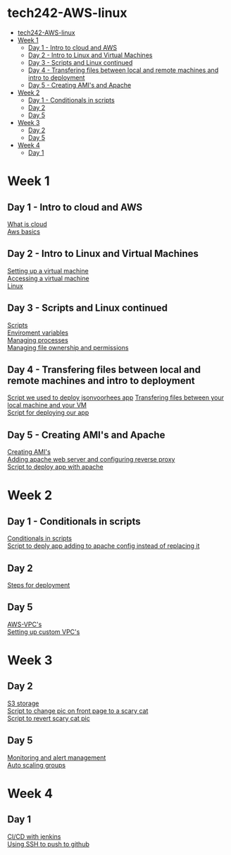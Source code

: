 # tech242-AWS-linux

- [tech242-AWS-linux](#tech242-aws-linux)
- [Week 1](#week-1)
  - [Day 1 - Intro to cloud and AWS](#day-1---intro-to-cloud-and-aws)
  - [Day 2 - Intro to Linux and Virtual Machines](#day-2---intro-to-linux-and-virtual-machines)
  - [Day 3 - Scripts and Linux continued](#day-3---scripts-and-linux-continued)
  - [Day 4 - Transfering files between local and remote machines and intro to deployment](#day-4---transfering-files-between-local-and-remote-machines-and-intro-to-deployment)
  - [Day 5 - Creating AMI's and Apache](#day-5---creating-amis-and-apache)
- [Week 2](#week-2)
  - [Day 1 - Conditionals in scripts](#day-1---conditionals-in-scripts)
  - [Day 2](#day-2)
  - [Day 5](#day-5)
- [Week 3](#week-3)
  - [Day 2](#day-2-1)
  - [Day 5](#day-5-1)
- [Week 4](#week-4)
  - [Day 1](#day-1)

# Week 1
## Day 1 - Intro to cloud and AWS
[What is cloud](week1/day1/what-is-cloud/README.md)<br>
[Aws basics](week1/day1/aws-basics/README.md)

## Day 2 - Intro to Linux and Virtual Machines
[Setting up a virtual machine](week1/day2/setting-up-a-vm/README.md)<br>
[Accessing a virtual machine](week1/day2/accessing-a-vm/README.md)<br>
[Linux](week1/day2/linux/README.md)

## Day 3 - Scripts and Linux continued
[Scripts](week1/day3/scripts/README.md)<br>
[Enviroment variables](week1/day3/enviroment-variables/README.md)<br>
[Managing processes](week1/day3/managing-processes/README.md)<br>
[Managing file ownership and permissions](week1/day3/managing-file-ownership-and-permissions/README.md)<br>

## Day 4 - Transfering files between local and remote machines and intro to deployment
[Script we used to deploy jsonvoorhees app](week1/day4/script-for-deploying-our-app/README.md)
[Transfering files between your local machine and your VM](week1/day4/transfering-files-between-local-machine-and-vm/README.md)<br>
[Script for deploying our app](week1/day4/script-for-deploying-our-app/README.md)

## Day 5 - Creating AMI's and Apache 
[Creating AMI's](<week1/day5/creating-ami's/README.md>)<br>
[Adding apache web server and configuring reverse proxy](<week1/day5/adding-apache-web-server-and-configuring-reverse-proxy/README.md>)<br>
[Script to deploy app with apache](<week1/day5/script-to-deploy-app-with-apache/README.md>)

# Week 2
## Day 1 - Conditionals in scripts
[Conditionals in scripts](week2/day1/conditionals-in-scripts/README.md)<br>
[Script to deply app adding to apache config instead of replacing it](week2/day1/script-to-deply-app-adding-to-apache-config-instead-of-replacing-it/README.md)

## Day 2
[Steps for deployment](week2/day2/steps-for-deployment/README.md)

## Day 5
[AWS-VPC's](week2/day5/aws-vpc's/README.md)<br>
[Setting up custom VPC's](week2/day5/setting-up-custom-vpc's/README.md)

# Week 3
## Day 2
[S3 storage](week3/day2/s3-storage/README.md)<br>
[Script to change pic on front page to a scary cat](week3/day2/script-to-change-pic-on-front-page-to-a-scary-cat/README.md)<br>
[Script to revert scary cat pic](week3/day2/script-to-revert-scary-cat-change/README.md)

## Day 5
[Monitoring and alert management](week3/day5/monitoring-and-alert-management/README.md)<br>
[Auto scaling groups](week3/day5/auto-scaling-groups/README.md)

# Week 4
## Day 1
[CI/CD with jenkins](week4/day1/ci-cd-with-jenkins/README.md)<br>
[Using SSH to push to github](week4/day1/using-ssh-to-push-to-github/README.md)